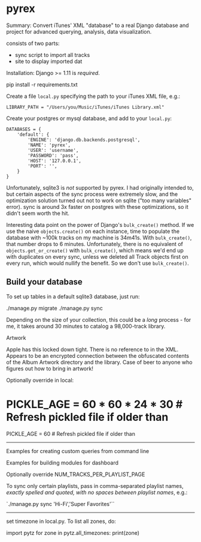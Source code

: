# pyrex
Summary: Convert iTunes' XML "database" to a real Django database and project for advanced querying, analysis, data visualization.

consists of two parts:

- sync script to import all tracks
- site to display imported dat


Installation:
Django >= 1.11 is *required*.

pip install -r requirements.txt

Create a file `local.py` specifying the path to your iTunes XML file, e.g.:

`LIBRARY_PATH = "/Users/you/Music/iTunes/iTunes Library.xml"`

Create your postgres or mysql database, and add to your `local.py`:

```
DATABASES = {
    'default': {
        'ENGINE': 'django.db.backends.postgresql',
        'NAME': 'pyrex',
        'USER': 'username',
        'PASSWORD': 'pass',
        'HOST': '127.0.0.1',
        'PORT': '',
    }
}
```

Unfortunately, sqlite3 is *not* supported by pyrex. I had originally intended to, but certain aspects of the sync process were extremely slow, and the optimization solution turned out not to work on sqlite ("too many variables" error). sync is around 3x faster on postgres with these optimizations, so it didn't seem worth the hit.

Interesting data point on the power of Django's `bulk_create()` method. If we use the naive `objects.create()` on each instance, time to populate the database with ~100k tracks on my machine is 34m41s. With `bulk_create()`, that number drops to 6 minutes. Unfortunately, there is no equivalent of `objects.get_or_create()` with `bulk_create()`, which means we'd end up with duplicates on every sync, unless we deleted all Track objects first on every run, which would nullify the benefit. So we don't use `bulk_create()`.

## Build your database

To set up tables in a default sqlite3 database, just run:

./manage.py migrate
./manage.py sync

Depending on the size of your collection, this could be a *long* process - for me, it takes around 30 minutes to catalog a 98,000-track library.

Artwork

Apple has this locked down tight. There is no reference to in the XML. Appears to be an encrypted connection between the obfuscated contents of the Album Artwork directory and the library. Case of beer to anyone who figures out how to bring in artwork!

Optionally override in local:

# PICKLE_AGE = 60 * 60 * 24 * 30  # Refresh pickled file if older than
PICKLE_AGE = 60  # Refresh pickled file if older than

------

Examples for creating custom queries from command line

Examples for building modules for dashboard

Optionally override NUM_TRACKS_PER_PLAYLIST_PAGE

To sync only certain playlists, pass in comma-separated playlist names, *exactly spelled and quoted, with no spaces between playlist names*, e.g.:

`./manage.py sync 'Hi-Fi','Super Favorites'``

---

set timezone in local.py. To list all zones, do:

import pytz
for zone in pytz.all_timezones:
    print(zone)
